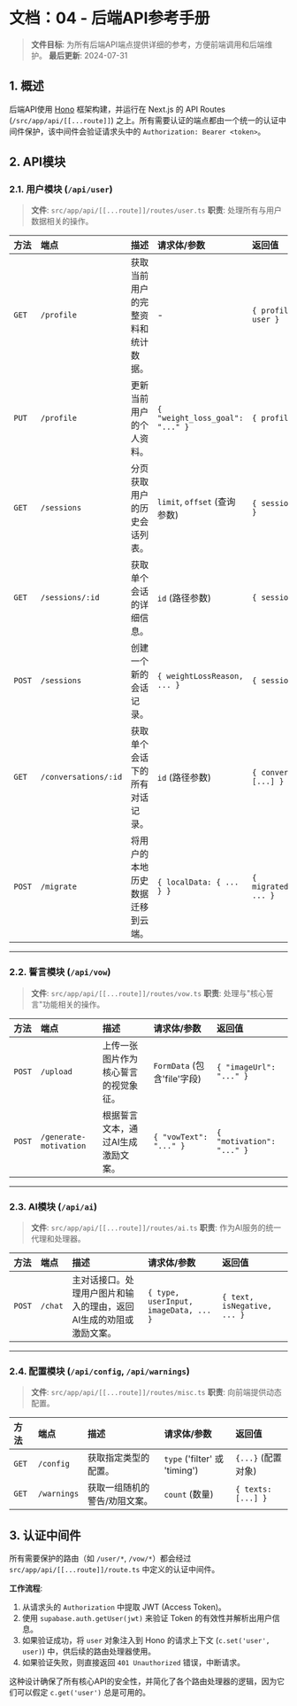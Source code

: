 # 文档：04 - 后端API参考手册

> **文件目标**: 为所有后端API端点提供详细的参考，方便前端调用和后端维护。
> **最后更新**: 2024-07-31

## 1. 概述

后端API使用 [Hono](https://hono.dev/) 框架构建，并运行在 Next.js 的 API Routes (`/src/app/api/[[...route]]`) 之上。所有需要认证的端点都由一个统一的认证中间件保护，该中间件会验证请求头中的 `Authorization: Bearer <token>`。

## 2. API模块

### 2.1. 用户模块 (`/api/user`)
> **文件**: `src/app/api/[[...route]]/routes/user.ts`
> **职责**: 处理所有与用户数据相关的操作。

| 方法 | 端点 | 描述 | 请求体/参数 | 返回值 |
| :--- | :--- | :--- | :--- | :--- |
| `GET` | `/profile` | 获取当前用户的完整资料和统计数据。 | - | `{ profile, stats, user }` |
| `PUT` | `/profile` | 更新当前用户的个人资料。 | `{ "weight_loss_goal": "..." }` | `{ profile }` |
| `GET` | `/sessions` | 分页获取用户的历史会话列表。 | `limit`, `offset` (查询参数) | `{ sessions: [...] }` |
| `GET` | `/sessions/:id`| 获取单个会话的详细信息。 | `id` (路径参数) | `{ session }` |
| `POST`| `/sessions` | 创建一个新的会话记录。 | `{ weightLossReason, ... }` | `{ session }` |
| `GET` | `/conversations/:id` | 获取单个会话下的所有对话记录。 | `id` (路径参数) | `{ conversations: [...] }` |
| `POST`| `/migrate` | 将用户的本地历史数据迁移到云端。 | `{ localData: { ... } }` | `{ migratedSessions, ... }` |

---

### 2.2. 誓言模块 (`/api/vow`)
> **文件**: `src/app/api/[[...route]]/routes/vow.ts`
> **职责**: 处理与"核心誓言"功能相关的操作。

| 方法 | 端点 | 描述 | 请求体/参数 | 返回值 |
| :--- | :--- | :--- | :--- | :--- |
| `POST` | `/upload` | 上传一张图片作为核心誓言的视觉象征。 | `FormData` (包含'file'字段) | `{ "imageUrl": "..." }` |
| `POST` | `/generate-motivation` | 根据誓言文本，通过AI生成激励文案。 | `{ "vowText": "..." }` | `{ "motivation": "..." }` |

---

### 2.3. AI模块 (`/api/ai`)
> **文件**: `src/app/api/[[...route]]/routes/ai.ts`
> **职责**: 作为AI服务的统一代理和处理器。

| 方法 | 端点 | 描述 | 请求体/参数 | 返回值 |
| :--- | :--- | :--- | :--- | :--- |
| `POST` | `/chat` | 主对话接口。处理用户图片和输入的理由，返回AI生成的劝阻或激励文案。 | `{ type, userInput, imageData, ... }` | `{ text, isNegative, ... }` |

---

### 2.4. 配置模块 (`/api/config`, `/api/warnings`)
> **文件**: `src/app/api/[[...route]]/routes/misc.ts`
> **职责**: 向前端提供动态配置。

| 方法 | 端点 | 描述 | 请求体/参数 | 返回值 |
| :--- | :--- | :--- | :--- | :--- |
| `GET` | `/config` | 获取指定类型的配置。 | `type` ('filter' 或 'timing') | `{...}` (配置对象) |
| `GET` | `/warnings` | 获取一组随机的警告/劝阻文案。 | `count` (数量) | `{ texts: [...] }` |

## 3. 认证中间件

所有需要保护的路由（如 `/user/*`, `/vow/*`）都会经过 `src/app/api/[[...route]]/route.ts` 中定义的认证中间件。

**工作流程**:
1. 从请求头的 `Authorization` 中提取 JWT (Access Token)。
2. 使用 `supabase.auth.getUser(jwt)` 来验证 Token 的有效性并解析出用户信息。
3. 如果验证成功，将 `user` 对象注入到 Hono 的请求上下文 (`c.set('user', user)`) 中，供后续的路由处理器使用。
4. 如果验证失败，则直接返回 `401 Unauthorized` 错误，中断请求。

这种设计确保了所有核心API的安全性，并简化了各个路由处理器的逻辑，因为它们可以假定 `c.get('user')` 总是可用的。 